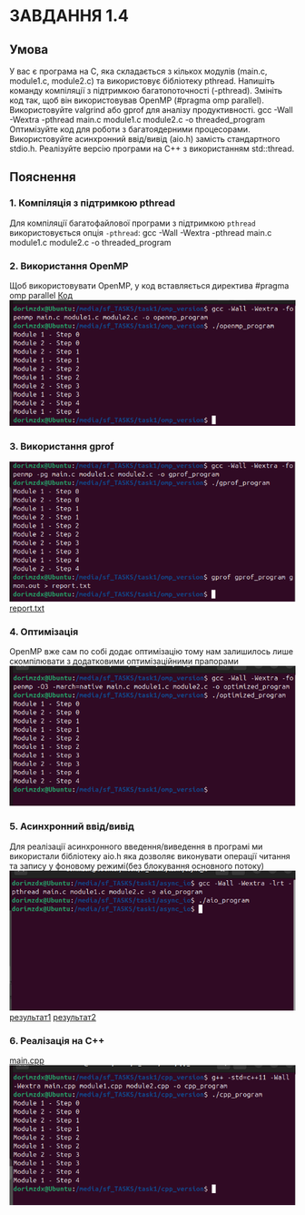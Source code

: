 # ЗАВДАННЯ 1.4 
## Умова 
У вас є програма на C, яка складається з кількох модулів (main.c, module1.c, module2.c) та використовує бібліотеку pthread.
Напишіть команду компіляції з підтримкою багатопоточності (-pthread).
Змініть код так, щоб він використовував OpenMP (#pragma omp parallel).
Використовуйте valgrind або gprof для аналізу продуктивності.
gcc -Wall -Wextra -pthread main.c module1.c module2.c -o threaded_program
Оптимізуйте код для роботи з багатоядерними процесорами.
Використовуйте асинхронний ввід/вивід (aio.h) замість стандартного stdio.h.
Реалізуйте версію програми на C++ з використанням std::thread.

## Пояснення 
### 1. Компіляція з підтримкою pthread
Для компіляції багатофайлової програми з підтримкою `pthread` використовується опція `-pthread`: gcc -Wall -Wextra -pthread main.c module1.c module2.c -o threaded_program

### 2. Використання OpenMP
Щоб використовувати OpenMP, у код вставляється директива #pragma omp parallel 
[Код](task1/omp_version/main.c)
![](task1/omp_version/Screenshot%20from%202025-04-09%2017-59-54.png)

### 3. Використання gprof
![Результат](task1/omp_version/Screenshot%20from%202025-04-09%2018-02-00.png) 
[report.txt](task1/omp_version/report.txt)

### 4. Оптимізація 
OpenMP вже сам по собі додає оптимізацію тому нам залишилось лише скомпілювати з додатковими оптимізаційними прапорами 
![Оптимізація](task1/omp_version/Screenshot%20from%202025-04-09%2018-03-33.png)

### 5. Асинхронний ввід/вивід
Для реалізації асинхронного введення/виведення в програмі ми використали бібліотеку aio.h 
яка дозволяє виконувати операції читання та запису у фоновому режимі(без блокування основного потоку) 
![Компіляція](task1/async_io/Screenshot%20from%202025-04-09%2018-09-43.png) 
[результат1](task1/async_io/module1_output.txt)
[результат2](task1/async_io/module2_output.txt)

### 6. Реалізація на C++
[main.cpp](task1/cpp_version/main.cpp) 
![Результат](task1/cpp_version/Screenshot%20from%202025-04-09%2018-05-12.png)
